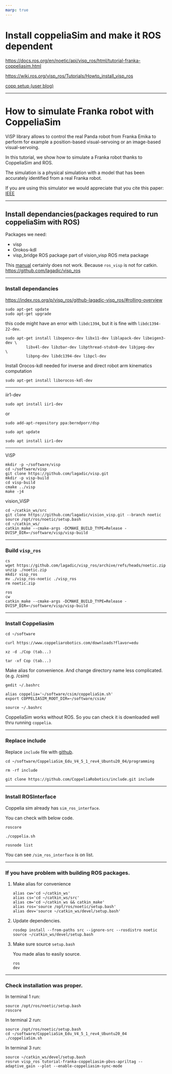 ```yaml
---
marp: true
---
```


# Install coppeliaSim and make it ROS dependent

https://docs.ros.org/en/noetic/api/visp_ros/html/tutorial-franka-coppeliasim.html

https://wiki.ros.org/visp_ros/Tutorials/Howto_install_visp_ros

[copp setup (user blog)](https://gist.github.com/h3ct0r/fa5b85eb0ed2c02132734e19128e4218)

---

# How to simulate Franka robot with CoppeliaSim


ViSP library allows to control the real Panda robot from Franka Emika to perform for example a position-based visual-servoing or an image-based visual-servoing. 

In this tutorial, we show how to simulate a Franka robot thanks to CoppeliaSim and ROS.


The simulation is a physical simulation with a model that has been accurately identified from a real Franka robot. 

If you are using this simulator we would appreciate that you cite this paper: [IEEE](https://ieeexplore.ieee.org/document/8772145)

---

## Install dependancies(packages required to run coppeliaSim with ROS)
Packages we need:
- visp
- Orokos-kdl
- visp_bridge ROS package part of vision_visp ROS meta package

This [manual](https://wiki.ros.org/visp_ros/Tutorials/Howto_install_visp_ros) certainly does not work. Because `ros_visp` is not for catkin.
https://github.com/lagadic/visp_ros

---

### Install dependancies
https://index.ros.org/p/visp_ros/github-lagadic-visp_ros/#rolling-overview

```
sudo apt-get update
sudo apt-get upgrade
```

this code might have an error with `libdc1394`, but it is fine with `libdc1394-22-dev`.
```
sudo apt-get install libopencv-dev libx11-dev liblapack-dev libeigen3-dev \
         libv4l-dev libzbar-dev libpthread-stubs0-dev libjpeg-dev             \
         libpng-dev libdc1394-dev libpcl-dev
```

Install Orocos-kdl needed for inverse and direct robot arm kinematics computation

```
sudo apt-get install liborocos-kdl-dev
```

---

iir1-dev

```
sudo apt install iir1-dev
```
or
```
sudo add-apt-repository ppa:berndporr/dsp

sudo apt update

sudo apt install iir1-dev
```

---

ViSP

```
mkdir -p ~/software/visp
cd ~/software/visp
git clone https://github.com/lagadic/visp.git
mkdir -p visp-build
cd visp-build
cmake ../visp
make -j4
```

vision_ViSP

```
cd ~/catkin_ws/src
git clone https://github.com/lagadic/vision_visp.git --branch noetic
source /opt/ros/noetic/setup.bash
cd ~/catkin_ws/
catkin_make --cmake-args -DCMAKE_BUILD_TYPE=Release -DVISP_DIR=~/software/visp/visp-build
```

---

### Build `visp_ros`

```
cs
wget https://github.com/lagadic/visp_ros/archive/refs/heads/noetic.zip
unzip ./noetic.zip
mkdir visp_ros
mv ./visp_ros-noetic ./visp_ros
rm noetic.zip

ros
cw
catkin_make --cmake-args -DCMAKE_BUILD_TYPE=Release -DVISP_DIR=~/software/visp/visp-build
```


---

### Install Coppeliasim

```
cd ~/software

curl https://www.coppeliarobotics.com/downloads?flavor=edu

xz -d ./Cop (tab...)

tar -xf Cop (tab...)
```
Make alias for convenience. And change directory name less complicated. (e.g. /csim)

```
gedit ~/.bashrc
```

```
alias coppelia='~/software/csim/coppeliaSim.sh'
export COPPELIASIM_ROOT_DIR=~/software/csim/
```
```
source ~/.bashrc
```
CoppeliaSim works without ROS. So you can check it is downloaded well thru running `coppelia`.

---

### Replace include

Replace `include` file with [github](https://github.com/CoppeliaRobotics/include.git).
```
cd ~/software/CoppeliaSim_Edu_V4_5_1_rev4_Ubuntu20_04/programming

rm -rf include

git clone https://github.com/CoppeliaRobotics/include.git include
```

---
### Install ROSInterface

Coppelia sim already has `sim_ros_interface`.

You can check with below code.

```
roscore

./coppelia.sh

rosnode list
```

You can see `/sim_ros_interface` is on list.

<!-- 
Get ROSInterface node source code from [github](https://github.com/CoppeliaRobotics/simExtROSInterface).

```
cd ~/catkin_ws/src/
    
git clone --recursive https://github.com/CoppeliaRobotics/simExtROSInterface.git \
              --branch coppeliasim-v4.5.1-rev4 sim_ros_interface 

cd ./sim_ros_interface

git checkout coppeliasim-v4.5.1-rev4
```

---

Build ROSInterface node
```
cd ~/catkin_ws

source /opt/ros/noetic/setup.bash

export COPPELIASIM_ROOT_DIR=~/software/CoppeliaSim_Edu_V4_5_1_rev4_Ubuntu20_04
```
```
sudo apt-get install python3-pip xsltproc
```
```
pip3 install xmlschema

catkin_make --cmake-args -DCMAKE_BUILD_TYPE=Release
```
> error | catkin make does not work. Cannot build 'sim_ros_interface' -->

---

### If you have problem with building ROS packages.

1. Make alias for convenience

    ```
    alias cw='cd ~/catkin_ws'
    alias cs='cd ~/catkin_ws/src'
    alias cm='cd ~/catkin_ws && catkin_make'
    alias ros='source /opt/ros/noetic/setup.bash'
    alias dev='source ~/catkin_ws/devel/setup.bash'
    ```

2. Update dependencies.

    ```
    rosdep install --from-paths src --ignore-src --rosdistro noetic
    source ~/catkin_ws/devel/setup.bash
    ```

3. Make sure source `setup.bash`

    You made alias to easily source.
    ```
    ros
    dev
    ```

---

### Check installation was proper.

In terminal 1 run:

```
source /opt/ros/noetic/setup.bash
roscore
```

In terminal 2 run:

```
source /opt/ros/noetic/setup.bash
cd ~/software/CoppeliaSim_Edu_V4_5_1_rev4_Ubuntu20_04
./coppeliaSim.sh
```

In terminal 3 run:

```
source ~/catkin_ws/devel/setup.bash
rosrun visp_ros tutorial-franka-coppeliasim-pbvs-apriltag --adaptive_gain --plot --enable-coppeliasim-sync-mode
```